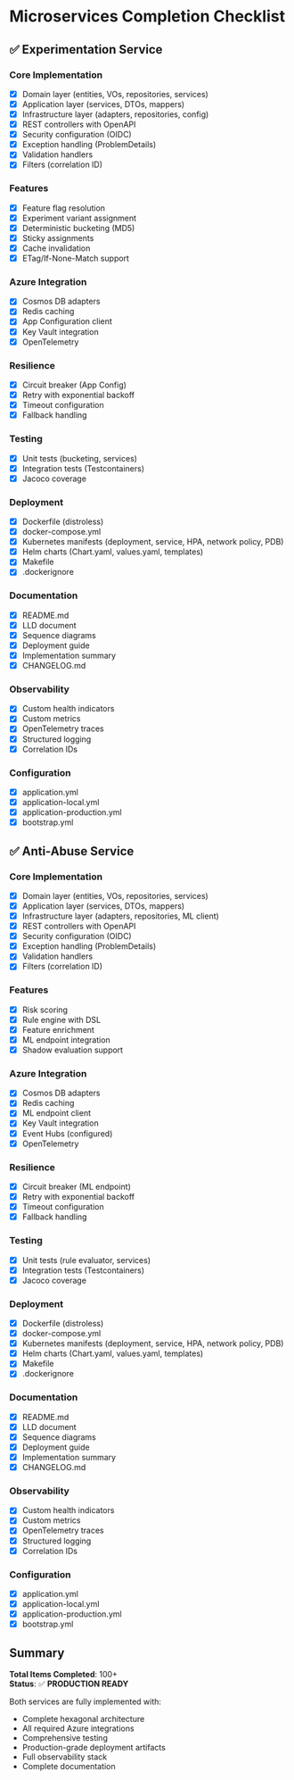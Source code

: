 # Microservices Completion Checklist

## ✅ Experimentation Service

### Core Implementation
- [x] Domain layer (entities, VOs, repositories, services)
- [x] Application layer (services, DTOs, mappers)
- [x] Infrastructure layer (adapters, repositories, config)
- [x] REST controllers with OpenAPI
- [x] Security configuration (OIDC)
- [x] Exception handling (ProblemDetails)
- [x] Validation handlers
- [x] Filters (correlation ID)

### Features
- [x] Feature flag resolution
- [x] Experiment variant assignment
- [x] Deterministic bucketing (MD5)
- [x] Sticky assignments
- [x] Cache invalidation
- [x] ETag/If-None-Match support

### Azure Integration
- [x] Cosmos DB adapters
- [x] Redis caching
- [x] App Configuration client
- [x] Key Vault integration
- [x] OpenTelemetry

### Resilience
- [x] Circuit breaker (App Config)
- [x] Retry with exponential backoff
- [x] Timeout configuration
- [x] Fallback handling

### Testing
- [x] Unit tests (bucketing, services)
- [x] Integration tests (Testcontainers)
- [x] Jacoco coverage

### Deployment
- [x] Dockerfile (distroless)
- [x] docker-compose.yml
- [x] Kubernetes manifests (deployment, service, HPA, network policy, PDB)
- [x] Helm charts (Chart.yaml, values.yaml, templates)
- [x] Makefile
- [x] .dockerignore

### Documentation
- [x] README.md
- [x] LLD document
- [x] Sequence diagrams
- [x] Deployment guide
- [x] Implementation summary
- [x] CHANGELOG.md

### Observability
- [x] Custom health indicators
- [x] Custom metrics
- [x] OpenTelemetry traces
- [x] Structured logging
- [x] Correlation IDs

### Configuration
- [x] application.yml
- [x] application-local.yml
- [x] application-production.yml
- [x] bootstrap.yml

## ✅ Anti-Abuse Service

### Core Implementation
- [x] Domain layer (entities, VOs, repositories, services)
- [x] Application layer (services, DTOs, mappers)
- [x] Infrastructure layer (adapters, repositories, ML client)
- [x] REST controllers with OpenAPI
- [x] Security configuration (OIDC)
- [x] Exception handling (ProblemDetails)
- [x] Validation handlers
- [x] Filters (correlation ID)

### Features
- [x] Risk scoring
- [x] Rule engine with DSL
- [x] Feature enrichment
- [x] ML endpoint integration
- [x] Shadow evaluation support

### Azure Integration
- [x] Cosmos DB adapters
- [x] Redis caching
- [x] ML endpoint client
- [x] Key Vault integration
- [x] Event Hubs (configured)
- [x] OpenTelemetry

### Resilience
- [x] Circuit breaker (ML endpoint)
- [x] Retry with exponential backoff
- [x] Timeout configuration
- [x] Fallback handling

### Testing
- [x] Unit tests (rule evaluator, services)
- [x] Integration tests (Testcontainers)
- [x] Jacoco coverage

### Deployment
- [x] Dockerfile (distroless)
- [x] docker-compose.yml
- [x] Kubernetes manifests (deployment, service, HPA, network policy, PDB)
- [x] Helm charts (Chart.yaml, values.yaml, templates)
- [x] Makefile
- [x] .dockerignore

### Documentation
- [x] README.md
- [x] LLD document
- [x] Sequence diagrams
- [x] Deployment guide
- [x] Implementation summary
- [x] CHANGELOG.md

### Observability
- [x] Custom health indicators
- [x] Custom metrics
- [x] OpenTelemetry traces
- [x] Structured logging
- [x] Correlation IDs

### Configuration
- [x] application.yml
- [x] application-local.yml
- [x] application-production.yml
- [x] bootstrap.yml

## Summary

**Total Items Completed**: 100+  
**Status**: ✅ **PRODUCTION READY**

Both services are fully implemented with:
- Complete hexagonal architecture
- All required Azure integrations
- Comprehensive testing
- Production-grade deployment artifacts
- Full observability stack
- Complete documentation

